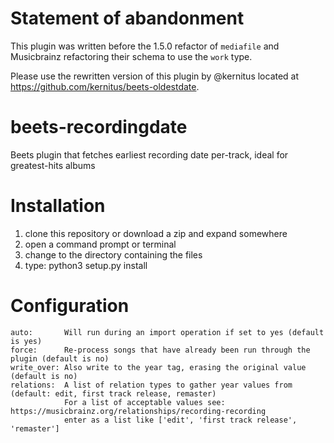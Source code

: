 # Statement of abandonment
This plugin was written before the 1.5.0 refactor of `mediafile` and Musicbrainz refactoring their schema to use the `work` type.

Please use the rewritten version of this plugin by @kernitus located at https://github.com/kernitus/beets-oldestdate.

# beets-recordingdate
Beets plugin that fetches earliest recording date per-track, ideal for greatest-hits albums

# Installation
1. clone this repository or download a zip and expand somewhere
2. open a command prompt or terminal
3. change to the directory containing the files
4. type: python3 setup.py install

# Configuration
    auto:       Will run during an import operation if set to yes (default is yes)
    force:      Re-process songs that have already been run through the plugin (default is no)
    write_over: Also write to the year tag, erasing the original value (default is no)
    relations:  A list of relation types to gather year values from (default: edit, first track release, remaster)
                For a list of acceptable values see: https://musicbrainz.org/relationships/recording-recording
                enter as a list like ['edit', 'first track release', 'remaster']

